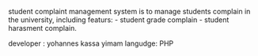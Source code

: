 student complaint management system is to manage students complain in the university, 
including featurs:
 	- student grade complain
	- student harasment complain. 

developer : yohannes kassa yimam
langudge: PHP  